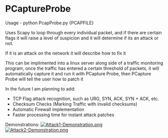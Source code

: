 # PCaptureProbe
Usage - python PcapProbe.py {PCAPFILE}

Uses Scapy to loop through every individual packet, and if there are certain flags it will raise a level of suspicion and it will determine if its an attack or not.

If it is an attack on the network it will describe how to fix it

This can be implimented into a linux server along side of a traffic monitoring program, once the traffic has entered a certain threshold of packets, it will automatically capture it and run it with PCapture Probe, then PCapture Probe will tell the user how to patch it

In the future I am planning to add:
  - TCP Flag attack recognition, such as URG, SYN, ACK, SYN + ACK, etc.
  - Checksum Checks (Marking Traffic with invalid checksums)
  - Automatic Firewall implementation
  - Faster processing time for instant attack patches
 
Demonstrations: 
[![Attack1-Demonstration.png](https://i.postimg.cc/pXBhXt9r/Attack1-Demonstration.png)](https://postimg.cc/zVVX06FY)
[![Attack2-Demonstration.png](https://i.postimg.cc/qB1HkbJ0/Attack2-Demonstration.png)](https://postimg.cc/NL2zDx2P)

